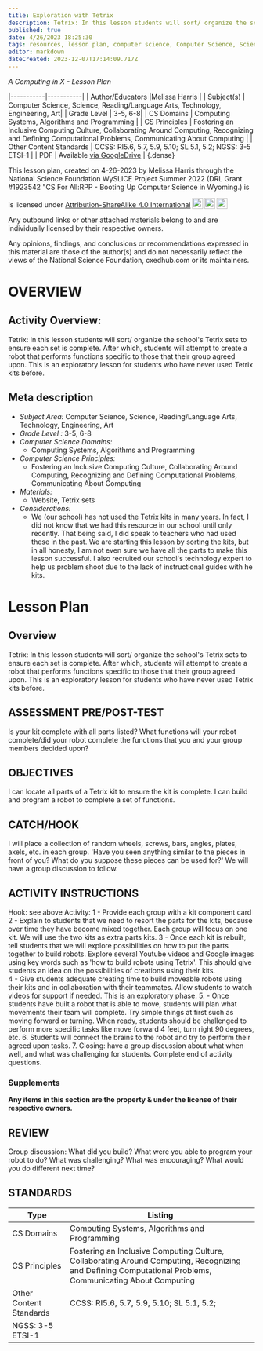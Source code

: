 ```yaml
---
title: Exploration with Tetrix
description: Tetrix: In this lesson students will sort/ organize the school's Tetrix sets to ensure each set is complete. After which, students will attempt to create a robot that performs functions specific to those that their group agreed upon. This is an exploratory lesson for students who have never used Tetrix kits before.
published: true
date: 4/26/2023 18:25:30
tags: resources, lesson plan, computer science, Computer Science, Science, Reading/Language Arts, Technology, Engineering, Art 
editor: markdown
dateCreated: 2023-12-07T17:14:09.717Z
---
```

*A Computing in X - Lesson Plan*

|-----------|-----------|
| Author/Educators |Melissa Harris |
| Subject(s) | Computer Science, Science, Reading/Language Arts, Technology, Engineering, Art|
| Grade Level | 3-5, 6-8|
| CS Domains | Computing Systems, Algorithms and Programming |
| CS Principles | Fostering an Inclusive Computing Culture, Collaborating Around Computing, Recognizing and Defining Computational Problems, Communicating About Computing |
| Other Content Standards | CCSS: RI5.6, 5.7, 5.9, 5.10; SL 5.1, 5.2;
NGSS: 3-5 ETSI-1 | 
| PDF | Available [via GoogleDrive](https://drive.google.com/open?id=15rPMEDwVzR_vs8mqQjZC6gVKt19Q1fnG) |
{.dense}






This lesson plan, created on 4-26-2023 by Melissa Harris through the National Science Foundation WySLICE Project Summer 2022 (DRL Grant #1923542 "CS For All:RPP - Booting Up Computer Science in Wyoming.) is  <p xmlns:cc="http://creativecommons.org/ns#" >  is licensed under <a href="http://creativecommons.org/licenses/by-sa/4.0/?ref=chooser-v1" target="_blank" rel="license noopener noreferrer" style="display:inline-block;">Attribution-ShareAlike 4.0 International<img style="height:22px!important;margin-left:3px;vertical-align:text-bottom;" src="https://mirrors.creativecommons.org/presskit/icons/cc.svg?ref=chooser-v1"><img style="height:22px!important;margin-left:3px;vertical-align:text-bottom;" src="https://mirrors.creativecommons.org/presskit/icons/by.svg?ref=chooser-v1"><img style="height:22px!important;margin-left:3px;vertical-align:text-bottom;" src="https://mirrors.creativecommons.org/presskit/icons/sa.svg?ref=chooser-v1"></a></p>


Any outbound links or other attached materials belong to and are individually licensed by their respective owners. 


Any opinions, findings, and conclusions or recommendations expressed in this material are those of the author(s) and do not necessarily reflect the views of the National Science Foundation, cxedhub.com or its maintainers.


# OVERVIEW
## Activity Overview:  
Tetrix: In this lesson students will sort/ organize the school's Tetrix sets to ensure each set is complete. After which, students will attempt to create a robot that performs functions specific to those that their group agreed upon. This is an exploratory lesson for students who have never used Tetrix kits before.
## Meta description
+ *Subject Area:* Computer Science, Science, Reading/Language Arts, Technology, Engineering, Art 
+ *Grade Level :* 3-5, 6-8 
+ *Computer Science Domains:*
   + Computing Systems, Algorithms and Programming
+ *Computer Science Principles:*
   + Fostering an Inclusive Computing Culture, Collaborating Around Computing, Recognizing and Defining Computational Problems, Communicating About Computing
+ *Materials:* 
   + Website, Tetrix sets
+ *Considerations:*
   + We (our school) has not used the Tetrix kits in many years. In fact, I did not know that we had this resource in our school until only recently. That being said, I did speak to teachers who had used these in the past. We are starting this lesson by sorting the kits, but in all honesty, I am not even sure we have all the parts to make this lesson successful. I also recruited our school's technology expert to help us problem shoot due to the lack of instructional guides with he kits.


# Lesson Plan
## Overview
Tetrix: In this lesson students will sort/ organize the school's Tetrix sets to ensure each set is complete. After which, students will attempt to create a robot that performs functions specific to those that their group agreed upon. This is an exploratory lesson for students who have never used Tetrix kits before.
## ASSESSMENT PRE/POST-TEST
Is your kit complete with all parts listed?
What functions will your robot complete/did your robot complete the functions that you and your group members decided upon?
## OBJECTIVES
I can locate all parts of a Tetrix kit to ensure the kit is complete. 
I can build and program a robot to complete a set of functions.


## CATCH/HOOK
I will place a collection of random wheels, screws, bars, angles, plates, axels, etc. in each group. 'Have you seen anything similar to the pieces in front of you? What do you suppose these pieces can be used for?' We will have a group discussion to follow.


## ACTIVITY INSTRUCTIONS
Hook: see above
Activity: 
1 - Provide each group with a kit component card
2 - Explain to students that we need to resort the parts for the kits, because over time they have become mixed together. Each group will focus on one kit. We will use the two kits as extra parts kits. 
3 - Once each kit is rebuilt, tell students that we will explore possibilities on how to put the parts together to build robots. Explore several Youtube videos and Google images using key words such as 'how to build robots using Tetrix'. This should give students an idea on the possibilities of creations using their kits.  
4 - Give students adequate creating time to build moveable robots using their kits and in collaboration with their teammates. Allow students to watch videos for support if needed. This is an exploratory phase. 
5. - Once  students have built a robot that is able to move, students will plan what movements their team will complete. Try simple things at first such as moving forward or turning. When ready, students should be challenged to perform more specific tasks like move forward 4 feet, turn right 90 degrees, etc.
6. Students will connect the brains to the robot and try to perform their agreed upon tasks.
7. Closing: have a group discussion about what when well, and what was challenging for students. Complete end of activity questions.


### Supplements
**Any items in this section are the property & under the license of their respective owners.**






## REVIEW
Group discussion: What did you build? What were you able to program your robot to do? What was challenging? What was encouraging? What would you do different next time?
## STANDARDS        
| Type | Listing | 
|-----------|-----------|
| CS Domains  | Computing Systems, Algorithms and Programming|
| CS Principles   | Fostering an Inclusive Computing Culture, Collaborating Around Computing, Recognizing and Defining Computational Problems, Communicating About Computing|
| Other Content Standards | CCSS: RI5.6, 5.7, 5.9, 5.10; SL 5.1, 5.2;
NGSS: 3-5 ETSI-1  |